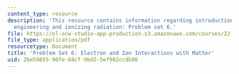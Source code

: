 ```yaml
---
content_type: resource
description: 'This resource contains information regarding introduction to nuclear
  engineering and ionizing radiation: Problem set 6.'
file: https://ol-ocw-studio-app-production.s3.amazonaws.com/courses/22-01-introduction-to-nuclear-engineering-and-ionizing-radiation-fall-2016/2be5965596fe68cf9bd25ef982ccdb86_MIT22_01F16_ProblemSet6.pdf
file_type: application/pdf
resourcetype: Document
title: 'Problem Set 6: Electron and Ion Interactions with Matter'
uid: 2be59655-96fe-68cf-9bd2-5ef982ccdb86
---
```

